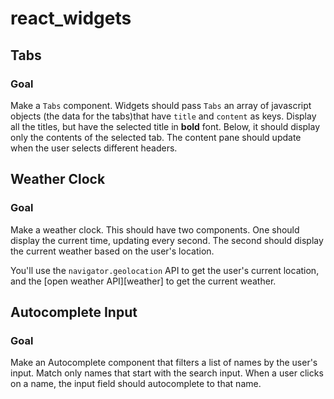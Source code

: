 # react_widgets

## Tabs

### Goal

Make a `Tabs` component. Widgets should pass `Tabs` an array of javascript objects (the data for the tabs)that have
`title` and `content` as keys. Display all the titles, but have
the selected title in **bold** font. Below, it should display only the
contents of the selected tab. The content pane should update when the
user selects different headers.

## Weather Clock

### Goal

Make a weather clock. This should have two components. One should
display the current time, updating every second. The second should
display the current weather based on the user's location.

You'll use the `navigator.geolocation` API to get the user's current
location,  and the [open weather API][weather] to get the current
weather.

## Autocomplete Input

### Goal

Make an Autocomplete component that filters a list of names by the
user's input. Match only names that start with the search input. When
a user clicks on a name, the input field should autocomplete to that
name.
